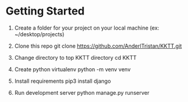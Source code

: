 Getting Started
===============

1.  Create a folder for your project on your local machine (ex: ~/desktop/projects)

2.  Clone this repo  git clone https://github.com/AnderlTristan/KKTT.git

3.  Change directory to top KKTT directory  cd KKTT

4.  Create python virtualenv  python -m venv venv

5.  Install requirements  pip3 install django

6.  Run development server  python manage.py runserver